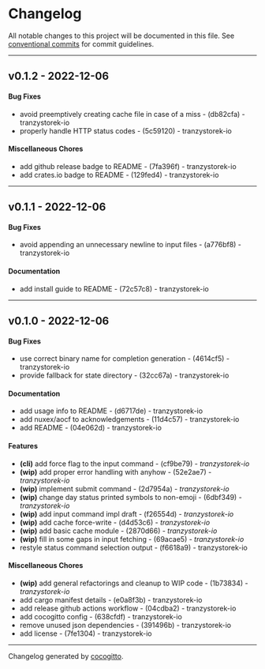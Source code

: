 # Changelog
All notable changes to this project will be documented in this file. See [conventional commits](https://www.conventionalcommits.org/) for commit guidelines.

- - -
## v0.1.2 - 2022-12-06
#### Bug Fixes
- avoid preemptively creating cache file in case of a miss - (db82cfa) - tranzystorek-io
- properly handle HTTP status codes - (5c59120) - tranzystorek-io
#### Miscellaneous Chores
- add github release badge to README - (7fa396f) - tranzystorek-io
- add crates.io badge to README - (129fed4) - tranzystorek-io

- - -

## v0.1.1 - 2022-12-06
#### Bug Fixes
- avoid appending an unnecessary newline to input files - (a776bf8) - tranzystorek-io
#### Documentation
- add install guide to README - (72c57c8) - tranzystorek-io

- - -

## v0.1.0 - 2022-12-06
#### Bug Fixes
- use correct binary name for completion generation - (4614cf5) - tranzystorek-io
- provide fallback for state directory - (32cc67a) - tranzystorek-io
#### Documentation
- add usage info to README - (d6717de) - tranzystorek-io
- add nuxex/aocf to acknowledgements - (11d4c57) - tranzystorek-io
- add README - (04e062d) - tranzystorek-io
#### Features
- **(cli)** add force flag to the input command - (cf9be79) - *tranzystorek-io*
- **(wip)** add proper error handling with anyhow - (52e2ae7) - *tranzystorek-io*
- **(wip)** implement submit command - (2d7954a) - *tranzystorek-io*
- **(wip)** change day status printed symbols to non-emoji - (6dbf349) - *tranzystorek-io*
- **(wip)** add input command impl draft - (f26554d) - *tranzystorek-io*
- **(wip)** add cache force-write - (d4d53c6) - *tranzystorek-io*
- **(wip)** add basic cache module - (2870d66) - *tranzystorek-io*
- **(wip)** fill in some gaps in input fetching - (69acae5) - *tranzystorek-io*
- restyle status command selection output - (f6618a9) - tranzystorek-io
#### Miscellaneous Chores
- **(wip)** add general refactorings and cleanup to WIP code - (1b73834) - *tranzystorek-io*
- add cargo manifest details - (e0a8f3b) - tranzystorek-io
- add release github actions workflow - (04cdba2) - tranzystorek-io
- add cocogitto config - (638cfdf) - tranzystorek-io
- remove unused json dependencies - (391496b) - tranzystorek-io
- add license - (7fe1304) - tranzystorek-io

- - -

Changelog generated by [cocogitto](https://github.com/cocogitto/cocogitto).